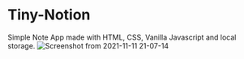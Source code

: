 # Tiny-Notion
Simple Note App made with HTML, CSS, Vanilla Javascript and local storage.
![Screenshot from 2021-11-11 21-07-14](https://user-images.githubusercontent.com/50225245/141356113-939f9bd1-4f19-4d76-85ab-e55eec426b64.png)
